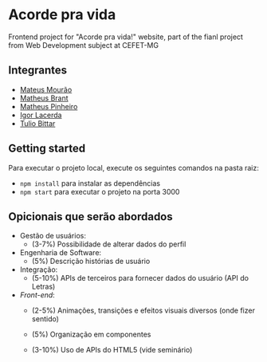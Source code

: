 # Acorde pra vida

Frontend project for "Acorde pra vida!" website, part of the fianl project from Web Development subject at CEFET-MG

## Integrantes

- [Mateus Mourão](https://github.com/mmdfmateus)
- [Matheus Brant](https://github.com/matheusBrant)
- [Matheus Pinheiro](https://github.com/MatheusPinheirodeSouza1)
- [Igor Lacerda](https://github.com/GitScrider)
- [Tulio Bittar](https://github.com/mmdfmateus)

## Getting started

Para executar o projeto local, execute os seguintes comandos na pasta raiz:

- `npm install` para instalar as dependências
- `npm start` para executar o projeto na porta 3000

## Opicionais que serão abordados

- Gestão de usuários:
  - (3-7%) Possibilidade de alterar dados do perfil
- Engenharia de Software:
  - (5%) Descrição histórias de usuário
- Integração:
  - (5-10%) APIs de terceiros para fornecer dados do usuário (API do Letras)
- _Front-end_:
  - (2-5%) Animações, transições e efeitos visuais diversos (onde fizer sentido)

  - (5%) Organização em componentes
  - (3-10%) Uso de APIs do HTML5 (vide seminário)
